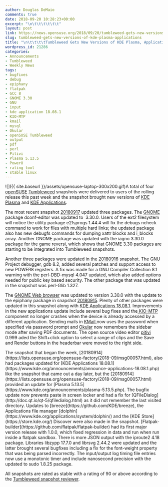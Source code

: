 ```yaml
---
author: Douglas DeMaio
comments: true
date: 2018-09-20 10:28:23+00:00
excerpt: "\n\t\t\t\t\t\t"
layout: post
link: https://news.opensuse.org/2018/09/20/tumbleweed-gets-new-versions-of-kde-plasma-applications/
slug: tumbleweed-gets-new-versions-of-kde-plasma-applications
title: "\n\t\t\t\tTumbleweed Gets New Versions of KDE Plasma, Applications\t\t"
wordpress_id: 21286
categories:
- Announcements
- Tumbleweed
- Weekly News
tags:
- bugfixes
- debug
- epiphany
- flatpak
- GCC 8
- GNOME 3.30
- GNU
- input
- kde application 18.08.1
- KIO-MTP
- kmail
- mysql
- Okular
- openSUSE Tumbleweed
- output
- pdf
- perl
- Pitivi
- Plasma 5.13.5
- Power8
- rating tool
- stable linux
---
```

![]({{ site.baseurl }}/assets/opensuse-laptop-300x200.gif)A total of four [openSUSE](https://www.opensuse.org/) [Tumbleweed](https://en.opensuse.org/Portal:Tumbleweed) snapshots were delivered to users of the rolling release this past week and the snapshot brought new versions of [KDE Plasma](https://www.kde.org/plasma-desktop) and [KDE Applications](https://www.kde.org/applications/).

The most recent snapshot [20180917](https://lists.opensuse.org/opensuse-factory/2018-09/msg00074.html) updated three packages. The [GNOME](https://www.gnome.org/) package dconf-editor was updated to  3.30.0. Users of the ext2 filesystem will notice the utility package e2fsprogs 1.44.4 will fix the debugs ncheck command to work for files with multiple hard links; the updated package also has new debugfs commands for dumping xattr blocks and i_blocks array. Another GNOME package was updated with the iagno 3.30.0 package for the game reversi, which shows that GNOME 3.30 packages are starting to be integrated into Tumbleweed snapshots.

Another three packages were updated in the [20180916](https://lists.opensuse.org/opensuse-factory/2018-09/msg00070.html) snapshot. The GNU Project debugger, gdb 8.2, added several patches and support access to new POWER8 registers. A fix was made for a GNU Compiler Collection 8.1 warning with the perl-DBD-mysql 4.047 updated, which also added options needed for public key based security. The other package that was updated in the snapshot was perl-Glib 1.327.

The [GNOME Web browser](https://wiki.gnome.org/Apps/Web) was updated to version 3.30.0 with the update to the epiphany package in snapshot [20180915](https://lists.opensuse.org/opensuse-factory/2018-09/msg00061.html). Plenty of other packages were updated in this snapshot along with [KDE Applications 18.08.1](https://www.kde.org/announcements/announce-applications-18.08.1.php). Improvements in the new applications update include several bug fixes and the[ KIO-MTP](https://github.com/KDE/kio-mtp) component no longer crashes when the device is already accessed by a different application. Sending mails in [KMail ](https://www.kde.org/applications/internet/kmail/)now uses the password when specified via password prompt and [Okular](https://okular.kde.org/) now remembers the sidebar mode after saving PDF documents. The open source video editor [pitivi](http://www.pitivi.org/) 0.999 aded the Shift+click option to select a range of clips and the Save and Render buttons in the headerbar were moved to the right side.

<!-- more -->The snapshot that began the week, [20180914](https://lists.opensuse.org/opensuse-factory/2018-09/msg00057.html), also had packages updated for [KDE Applications 18.08.1](https://www.kde.org/announcements/announce-applications-18.08.1.php) like the snapshot that came out a day later, but the [20180914](https://lists.opensuse.org/opensuse-factory/2018-09/msg00057.html) provided an update for [Plasma 5.13.5](https://www.kde.org/announcements/plasma-5.13.5.php). The bugfix update now prevents paste in screen locker and had a fix for [QFileDialog](http://doc.qt.io/qt-5/qfiledialog.html) as it did not remember the last visited directory. Updates to [breeze](https://github.com/KDE/breeze), the Applications file manager [dolphin](https://www.kde.org/applications/system/dolphin/) and the [KDE Store](https://store.kde.org/) Discover were also made in the snapshot. [Flatpak-builder](https://github.com/flatpak/flatpak-builder) had its first major version release with 1.0.0, which fixed regression in data and run when run inside a flatpak sandbox. There is more JSON output with the iproute2 4.18 package. Libraries libzypp 17.7.0 and librsvg 2.44.2 were updated and the latter brought several bugfixes including a fix for the font-weight property that was being parsed incorrectly. The input/output log timing file entries now use a monotonic timer and include nanosecond precision with the updated to sudo 1.8.25 package.

All snapshots are rated as stable with a rating of 90 or above according to the [Tumbleweed snapshot reviewer](http://review.tumbleweed.boombatower.com/).		
